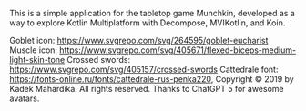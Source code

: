 This is a simple application for the tabletop game Munchkin, developed as a way to explore Kotlin Multiplatform with Decompose, MVIKotlin, and Koin.

Goblet icon: https://www.svgrepo.com/svg/264595/goblet-eucharist
Muscle icon: https://www.svgrepo.com/svg/405671/flexed-biceps-medium-light-skin-tone
Crossed swords: https://www.svgrepo.com/svg/405157/crossed-swords
Cattedrale font: https://fonts-online.ru/fonts/cattedrale-rus-penka220, Copyright © 2019 by Kadek Mahardika. All rights reserved.
Thanks to ChatGPT 5 for awesome avatars.